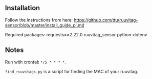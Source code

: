 ## Installation

Follow the instructions from here: https://github.com/ttu/ruuvitag-sensor/blob/master/install_guide_pi.md

Required packages:
requests==2.22.0
ruuvitag_sensor
python-dotenv

## Notes
Run with crontab `*/5 * * * *`.

`find_ruuvitags.py` is a script for finding the MAC of your ruuvitag.
